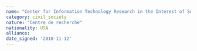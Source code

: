 ```yaml
---
name: "Center for Information Technology Research in the Interest of Society (CITRIS)"
category: civil_society
nature: "Centre de recherche"
nationality: USA
alliance: 
date_signed: '2018-11-12'
---
```

    